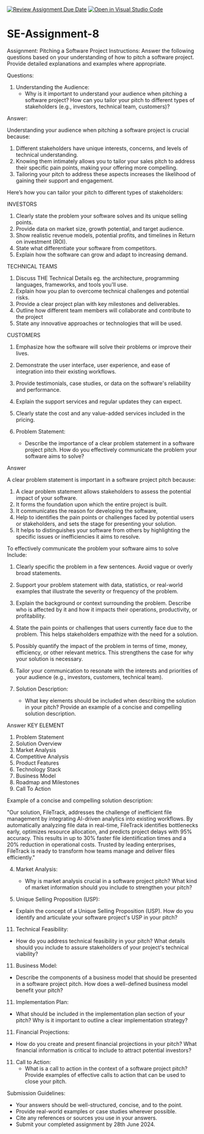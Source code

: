 [![Review Assignment Due Date](https://classroom.github.com/assets/deadline-readme-button-22041afd0340ce965d47ae6ef1cefeee28c7c493a6346c4f15d667ab976d596c.svg)](https://classroom.github.com/a/4bgukiqw)
[![Open in Visual Studio Code](https://classroom.github.com/assets/open-in-vscode-2e0aaae1b6195c2367325f4f02e2d04e9abb55f0b24a779b69b11b9e10269abc.svg)](https://classroom.github.com/online_ide?assignment_repo_id=15343800&assignment_repo_type=AssignmentRepo)
# SE-Assignment-8
 Assignment: Pitching a Software Project
 Instructions:
Answer the following questions based on your understanding of how to pitch a software project. Provide detailed explanations and examples where appropriate.

 Questions:

1. Understanding the Audience:
   - Why is it important to understand your audience when pitching a software project? How can you tailor your pitch to different types of stakeholders (e.g., investors, technical team, customers)?

Answer:

Understanding your audience when pitching a software project is crucial because:
1. Different stakeholders have unique interests, concerns, and levels of technical understanding.
2. Knowing them intimately allows you to tailor your sales pitch to address their specific pain points, making your offering more compelling.
3. Tailoring your pitch to address these aspects increases the likelihood of gaining their support and engagement.

Here’s how you can tailor your pitch to different types of stakeholders:

INVESTORS

1. Clearly state the problem your software solves and its unique selling points.
2. Provide data on market size, growth potential, and target audience.
3. Show realistic revenue models, potential profits, and timelines in Return on investment (ROI).
4. State what differentiate your software from competitors.
5. Explain how the software can grow and adapt to increasing demand.

TECHNICAL TEAMS

1. Discuss THE Technical Details eg. the architecture, programming languages, frameworks, and tools you'll use.
2. Explain how you plan to overcome technical challenges and potential risks.
3. Provide a clear project plan with key milestones and deliverables.
4. Outline how different team members will collaborate and contribute to the project
5. State any innovative approaches or technologies that will be used.

CUSTOMERS

1. Emphasize how the software will solve their problems or improve their lives.
2. Demonstrate the user interface, user experience, and ease of integration into their existing workflows.
3. Provide testimonials, case studies, or data on the software's reliability and performance.
4. Explain the support services and regular updates they can expect.
5. Clearly state the cost and any value-added services included in the pricing.

2. Problem Statement:
   - Describe the importance of a clear problem statement in a software project pitch. How do you effectively communicate the problem your software aims to solve?

Answer

A clear problem statement is important in a software project pitch because:

1.  A clear problem statement allows stakeholders to assess the potential impact of your software. 
2. It forms the foundation upon which the entire project is built.
3. It communicates the reason for developing the software,
4. Help to identifies the pain points or challenges faced by potential users or stakeholders, and sets the stage for presenting your solution.
5. It helps to distinguishes your software from others by highlighting the specific issues or inefficiencies it aims to resolve. 

To effectively communicate the problem your software aims to solve Include:

1. Clearly specific the problem in a few sentences. Avoid vague or overly broad statements.
2. Support your problem statement with data, statistics, or real-world examples that illustrate the severity or frequency of the problem.
3. Explain the background or context surrounding the problem. Describe who is affected by it and how it impacts their operations, productivity, or profitability.
4. State the pain points or challenges that users currently face due to the problem. This helps stakeholders empathize with the need for a solution.
5. Possibly quantify the impact of the problem in terms of time, money, efficiency, or other relevant metrics. This strengthens the case for why your solution is necessary.
6. Tailor your communication to resonate with the interests and priorities of your audience (e.g., investors, customers, technical team).

3. Solution Description:
   - What key elements should be included when describing the solution in your pitch? Provide an example of a concise and compelling solution description.

Answer
KEY ELEMENT

1. Problem Statement
2. Solution Overview
3. Market Analysis
4. Competitive Analysis
5. Product Features
6. Technology Stack
7. Business Model
8. Roadmap and Milestones
9. Call To Action

Example of a concise and compelling solution description:

"Our solution, FileTrack, addresses the challenge of inefficient file management by integrating AI-driven analytics into existing workflows. By automatically analyzing file data in real-time, FileTrack identifies bottlenecks early, optimizes resource allocation, and predicts project delays with 95% accuracy. This results in up to 30% faster file identiification times and a 20% reduction in operational costs. Trusted by leading enterprises, FileTrack is ready to transform how teams manage and deliver files efficiently."    

4. Market Analysis:
   - Why is market analysis crucial in a software project pitch? What kind of market information should you include to strengthen your pitch?

11. Unique Selling Proposition (USP):
   - Explain the concept of a Unique Selling Proposition (USP). How do you identify and articulate your software project's USP in your pitch?

11. Technical Feasibility:
   - How do you address technical feasibility in your pitch? What details should you include to assure stakeholders of your project's technical viability?

11. Business Model:
   - Describe the components of a business model that should be presented in a software project pitch. How does a well-defined business model benefit your pitch?

11. Implementation Plan:
   - What should be included in the implementation plan section of your pitch? Why is it important to outline a clear implementation strategy?

11. Financial Projections:
   - How do you create and present financial projections in your pitch? What financial information is critical to include to attract potential investors?

11. Call to Action:
    - What is a call to action in the context of a software project pitch? Provide examples of effective calls to action that can be used to close your pitch.

 Submission Guidelines:
- Your answers should be well-structured, concise, and to the point.
- Provide real-world examples or case studies wherever possible.
- Cite any references or sources you use in your answers.
- Submit your completed assignment by 28th June 2024.


